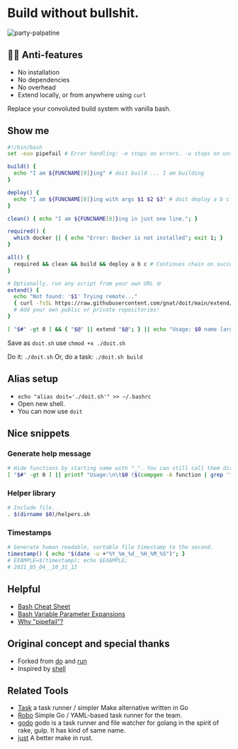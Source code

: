 # Build without bullshit.
![party-palpatine](https://user-images.githubusercontent.com/24665/174114761-42dfba9c-dcae-473b-8d83-aee59629f7aa.gif)

## 🏴‍☠️ Anti-features
* No installation
* No dependencies
* No overhead
* Extend locally, or from anywhere using `curl`

Replace your convoluted build system with vanilla bash.

## Show me

```bash
#!/bin/bash
set -euo pipefail # Error handling: -e stops on errors. -u stops on unset variables. -o pipefail stops pipelines on fail: https://mobile.twitter.com/b0rk/status/1314345978963648524

build() {
  echo "I am ${FUNCNAME[0]}ing" # doit build ... I am building
}

deploy() {
  echo "I am ${FUNCNAME[0]}ing with args $1 $2 $3" # doit deploy a b c ... I am deploying with args a b c
}

clean() { echo "I am ${FUNCNAME[0]}ing in just one line."; }

required() {
  which docker || { echo "Error: Docker is not installed"; exit 1; }
}

all() {
  required && clean && build && deploy a b c # Continues chain on success.
}

# Optionally, run any script from your own URL 🌐
extend() {
  echo "Not found: '$1' Trying remote..."
  { curl -fsSL https://raw.githubusercontent.com/gnat/doit/main/extend/$1.sh ${@:2} | bash; } || echo "Not found: '$1'"
  # Add your own public or private repositories!
}

[ "$#" -gt 0 ] && { "$@" || extend "$@"; } || echo "Usage: $0 name [args]" # DO IT!
```
Save as `doit.sh` use `chmod +x ./doit.sh`

Do it: `./doit.sh`
Or, do a task: `./doit.sh build`

## Alias setup
* `echo "alias doit='./doit.sh'" >> ~/.bashrc`
* Open new shell.
* You can now use `doit`

## Nice snippets

### Generate help message
```bash
# Hide functions by starting name with "_". You can still call them directly.
[ "$#" -gt 0 ] || printf "Usage:\n\t$0 ($(compgen -A function | grep '^[^_]' | paste -sd '|' -))\n"
```

### Helper library
```bash
# Include file.
. $(dirname $0)/helpers.sh
```

### Timestamps
```bash
# Generate human readable, sortable file timestamp to the second.
timestamp() { echo "$(date -u +"%Y_%m_%d__%H_%M_%S")"; }
# EXAMPLE=$(timestamp); echo $EXAMPLE;
# 2021_05_04__10_31_12
```

## Helpful

* [Bash Cheat Sheet](https://bertvv.github.io/cheat-sheets/Bash.html)
* [Bash Variable Parameter Expansions](https://www.cyberciti.biz/tips/bash-shell-parameter-substitution-2.html)
* [Why "pipefail"?](https://mobile.twitter.com/b0rk/status/1314345978963648524)


## Original concept and special thanks
* Forked from [do](https://github.com/8gears/do) and [run](https://github.com/icetbr/run)
* Inspired by [shell](https://github.com/netkiller/shell)

## Related Tools

* [Task](http://taskfile.org/#/usage) a task runner / simpler Make alternative written in Go
* [Robo](https://github.com/tj/robo) Simple Go / YAML-based task runner for the team.
* [godo](https://github.com/go-godo/godo) godo is a task runner and file watcher for golang in the spirit of rake, gulp. It has kind of same name.
* [just](https://github.com/casey/just) A better make in rust.
